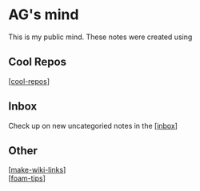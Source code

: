 # AG's mind

This is my public mind. These notes were created using 

## Cool Repos

[[cool-repos]]

## Inbox

Check up on new uncategoried notes in the [[inbox]]

## Other

[[make-wiki-links]]  
[[foam-tips]]

[//begin]: # "Autogenerated link references for markdown compatibility"
[inbox]: inbox "Inbox"
[foam-tips]: foam-tips "Foam tips"
[todo]: todo "Todo"
[cool-repos]: cool-repos "Cool Repos"
[make-wiki-links]: make-wiki-links "make-wiki-links"
[//end]: # "Autogenerated link references"